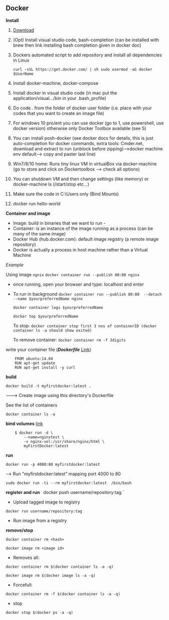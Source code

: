 ## Docker

**Install**

1. [Download](https://store.docker.com/search?type=edition&offering=community)
2. (Opt) Install visual studio code, bash-completion (can be installed with brew then link installing bash completion given in docker doc) 
2. Dockers automated script to add repository and install all dependencies in Linux
    
    `curl -sSL https://get.docker.com/ | sh
    sudo usermod -aG docker $UserName`

3. Install docker-machine, docker-compose
4. Install docker in visual studio code (in mac put the application/visual.../bin in your .bash_profile)
5. Do code . from the folder of docker user folder (i.e. place with your codes that you want to create an image file)
3. For windows 10 pro/ent you can use docker (go to 1, use powershell, use docker version) otherwise only Docker Toolbox available (see 5)
4. You can install posh-docker (see docker docs for details, this is just auto-completion for docker commands, extra tools: Cmder.net, download and extract to run (unblock before zipping)-->docker machine env default--> copy and paster last line)
5. Win7/8/10 home: Runs tiny linux VM in virtualBox via docker-machine (go to store and click on Dockertoolbox --> check all options)
6. You can shutdown VM and then change settings (like memory) or docker-machine ls (/start/stop etc...) 
7. Make sure the code in C:\Users only (Bind Mounts)
2. docker run hello-world


**Container and image**
- Image: build in binaries that we want to run -
- Container: is an instance of the image running as a process (can be many of the same image)
- Docker Hub (hub.docker.com): default image registry (a remote image repository)
- Docker is actually a process in host machine rather than a Virtual Machine

*Example*
 
 Using image ``ngnix``
  `docker container run --publish 80:80 nginx`
 - once running, open your  browser and type: localhost and enter
 - To run in background
    `docker container run --publish 80:80  --detach --name $yourpreferredName nginx`
     
     `docker container logs $yourpreferredName`
     
     `docker top $yourpreferredName`
     
    To stop: 
     `docker container stop first 3 nos of containerID (docker container ls -a should show exited)`
     
    To remove container:
    `docker container rm -f 3digits`
    


 write your container file (**_Dockerfile_** [Link](/Users/shariba/Documents/deployment))

		FROM ubuntu:14.04
	    RUN apt-get update
	    RUN apt-get install -y curl
	

 **build** 
	
` docker build -t myfirstdocker:latest .  `
		
---> Create image using this directory's Dockerfile
	
See the list of containers

`docker container ls -a` 
		
 **bind volumes** [link](https://docs.docker.com/storage/volumes/)

		$ docker run -d \
	  		--name=nginxtest \
	 		-v nginx-vol:/usr/share/nginx/html \
	  		myFirstDocker:latest
	
 **run**
 
`docker run -p 4000:80 myfirstdocker:latest ` 

--> Run "myfirstdocker:latest" mapping port 4000 to 80
	
`sudo docker run -ti --rm myfirstdocker:latest  /bin/bash`

**register and run**
	`
`docker push username/repository:tag  `

- Upload tagged image to registry

`docker run username/repository:tag  `
		
- Run image from a registry
	
	

**remove/stop**

`docker container rm <hash>`

`docker image rm <image id> `
		
- Removes all:

`docker container rm $(docker container ls -a -q) `

`docker image rm $(docker image ls -a -q)`
      
- Forcefull:
		
`docker container rm -f $(docker container ls -a -q) `
		
- stop
	
`docker stop $(docker ps -a -q)`
      
    
    
        
		
		 
